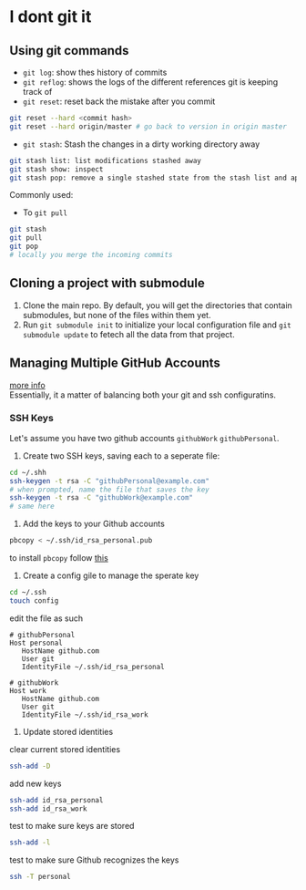 # I dont git it
## Using git commands
- ```git log```: show thes history of commits
- ```git reflog```: shows the logs of the different references git is keeping track of
- ```git reset```: reset back the mistake after you commit
```bash
git reset --hard <commit hash> 
git reset --hard origin/master # go back to version in origin master
```
- ```git stash```: Stash the changes in a dirty working directory away
```bash
git stash list: list modifications stashed away
git stash show: inspect
git stash pop: remove a single stashed state from the stash list and apply it on top of the current working tree state
```
Commonly used:
- To ```git pull```
```bash
git stash
git pull
git pop
# locally you merge the incoming commits
```

## Cloning a project with submodule
1. Clone the main repo. By default, you will get the directories that contain submodules, but none of the files within them yet.
1. Run `git submodule init` to initialize your local configuration file and `git submodule update` to fetech all the data from that project.


## Managing Multiple GitHub Accounts
[more info](https://mherman.org/blog/managing-multiple-github-accounts/) <br>
Essentially, it a matter of balancing both your git and ssh configuratins. 

### SSH Keys
Let's assume you have two github accounts `githubWork` `githubPersonal`. 
1. Create two SSH keys, saving each to a seperate file:
```bash
cd ~/.shh
ssh-keygen -t rsa -C "githubPersonal@example.com"
# when prompted, name the file that saves the key
ssh-keygen -t rsa -C "githubWork@example.com"
# same here
``` 
1. Add the keys to your Github accounts
```bash
pbcopy < ~/.ssh/id_rsa_personal.pub
``` 
to install `pbcopy` follow [this](https://garywoodfine.com/use-pbcopy-on-ubuntu/) <br>
1. Create a config gile to manage the sperate key
```bash
cd ~/.ssh
touch config
```
edit the file as such
```
# githubPersonal
Host personal
   HostName github.com
   User git
   IdentityFile ~/.ssh/id_rsa_personal

# githubWork
Host work
   HostName github.com
   User git
   IdentityFile ~/.ssh/id_rsa_work
```

1. Update stored identities

clear current stored identities
```bash
ssh-add -D
```
add new keys
```bash
ssh-add id_rsa_personal
ssh-add id_rsa_work
```
test to make sure keys are stored
```bash
ssh-add -l
```
test to make sure Github recognizes the keys
```bash
ssh -T personal
```
